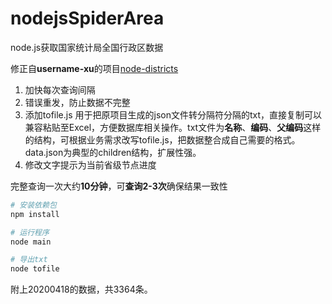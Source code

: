 # nodejsSpiderArea
node.js获取国家统计局全国行政区数据

修正自**username-xu**的项目[node-districts](https://github.com/username-xu/node-districts)

1. 加快每次查询间隔
2. 错误重发，防止数据不完整
3. 添加tofile.js 用于把原项目生成的json文件转分隔符分隔的txt，直接复制可以兼容粘贴至Excel，方便数据库相关操作。txt文件为**名称**、**编码**、**父编码**这样的结构，可根据业务需求改写tofile.js，把数据整合成自己需要的格式。data.json为典型的children结构，扩展性强。
4. 修改文字提示为当前省级节点进度

完整查询一次大约**10分钟**，可**查询2-3次**确保结果一致性

``` bash
# 安装依赖包
npm install

# 运行程序
node main

# 导出txt
node tofile
```

附上20200418的数据，共3364条。